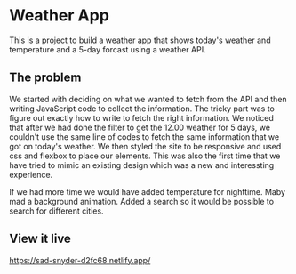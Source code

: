 # Weather App

This is a project to build a weather app that shows today's weather and temperature and a 5-day forcast using a weather API. 


## The problem

We started with deciding on what we wanted to fetch from the API and then writing JavaScript code to collect the information. The tricky part was to figure out exactly how to write to fetch the right information.
We noticed that after we had done the filter to get the 12.00 weather for 5 days, we couldn't use the same line of codes to fetch the same information that we got on today's weather. 
We then styled the site to be responsive and used css and flexbox to place our elements. 
This was also the first time that we have tried to mimic an existing design which was a new and interessting experience.  
 

If we had more time we would have added temperature for nighttime. Maby mad a background animation. Added a search so it would be possible to search for different cities. 

## View it live

https://sad-snyder-d2fc68.netlify.app/
